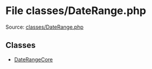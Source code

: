 File classes/DateRange.php
=========

Source: [classes/DateRange.php](https://github.com/PrestaShop/PrestaShop/blob/1.5.3.0/classes/DateRange.php)


Classes
-------

* [DateRangeCore](class.DateRangeCore.md)

